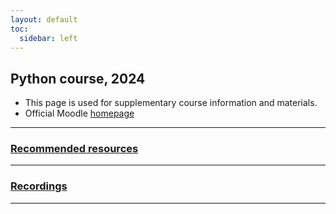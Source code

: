 ```yaml
---
layout: default
toc:
  sidebar: left
---
```


## Python course, 2024
* This page is used for supplementary course information and materials.
* Official Moodle [homepage](https://moodle.sce.ac.il/course/view.php?id=29165)

---

### [Recommended resources](/suppl/python/python_resources2024)

---

### [Recordings](/suppl/python/recordings)

---